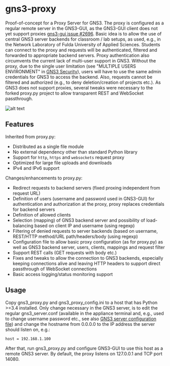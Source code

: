 gns3-proxy
==========

Proof-of-concept for a Proxy Server for GNS3. The proxy is configured as a 
regular remote server in the GNS3-GUI, as the GNS3-GUI client does not yet 
support proxies [gns3-gui issue #2696](https://github.com/GNS3/gns3-gui/issues/2696). Basic idea 
is to allow the use of central GNS3 server backends for classroom / lab setups,
as used, e.g., in the Network Laboratory of Fulda University of Applied 
Sciences. Students can connect to the proxy and requests will be authenticated,
filtered and forwarded to appropriate backend servers. Proxy authentication
also circumvents the current lack of multi-user support in GNS3. Without the
proxy, due to the single user limitation (see "MULTIPLE USERS ENVIRONMENT"
in [GNS3 Security](https://docs.gns3.com/1ON9JBXSeR7Nt2-Qum2o3ZX0GU86BZwlmNSUgvmqNWGY/index.html)),
users will have to use the same admin credentials for GNS3 to access the 
backend. Also, requests cannot be filtered and authorized (e.g., to deny
deletion/creation of projects etc.). As GNS3 does not support proxies, several
tweaks were necessary to the forked proxy.py project to allow transparent
REST and WebSocket passthrough.

![alt text](https://travis-ci.org/srieger1/gns3-proxy.svg?branch=develop "Build Status")

Features
--------

Inherited from proxy.py:
- Distributed as a single file module
- No external dependency other than standard Python library
- Support for `http`, `https` and `websockets` request proxy
- Optimized for large file uploads and downloads
- IPv4 and IPv6 support

Changes/enhancements to proxy.py:
- Redirect requests to backend servers (fixed proxing independent from request URL)
- Definition of users (username and password used in GNS3-GUI) for authentication and authorization at the proxy, proxy replaces credentials for backend servers
- Definition of allowed clients
- Selection (mapping) of GNS3 backend server and possibility of load-balancing based on client IP and username (using regexp)
- Filtering of denied requests to server backends (based on username, REST/HTTP method/URL path/headers/body (using regexp)
- Configuration file to allow basic proxy configuration (as for proxy.py) as well as GNS3 backend server, users, clients, mappings and request filter
- Support REST calls (GET requests with body etc.)
- Fixes and tweaks to allow the connection to GNS3 backends, especially keeping connections alive and leaving HTTP headers to support direct passthrough of WebSocket connections
- Basic access logging/status monitoring support

Usage
-----

Copy gns3_proxy.py and gns3_proxy_config.ini to a host that has Python >=3.4
installed. Only change necessary in the GNS3 server, is to edit the regular
gns3_server.conf (available in the appliance terminal and, e.g., used to
change username password etc., see also
[GNS3 server configuration file](https://docs.gns3.com/1f6uXq05vukccKdMCHhdki5MXFhV8vcwuGwiRvXMQvM0/index.html))
and change the hostname from 0.0.0.0 to the IP address the server should
listen on, e.g.:

`host = 192.168.1.100`

After that, run gns3_proxy.py and configure GNS3-GUI to use this host as a
remote GNS3 server. By default, the proxy listens on 127.0.0.1 and TCP port 14080.